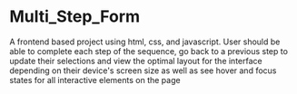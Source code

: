 # Multi_Step_Form
A frontend based project using html, css, and javascript. User should be able to complete each step of the sequence, go back to a previous step to update their selections and view the optimal layout for the interface depending on their device's screen size as well as see hover and focus states for all interactive elements on the page

